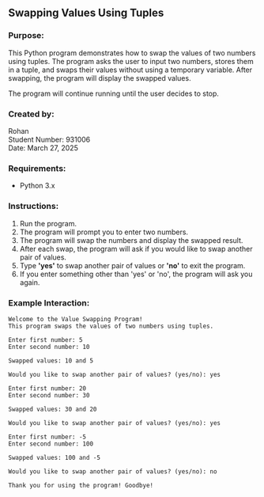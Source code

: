 ## Swapping Values Using Tuples

### Purpose:
This Python program demonstrates how to swap the values of two numbers using tuples. 
The program asks the user to input two numbers, stores them in a tuple, 
and swaps their values without using a temporary variable. 
After swapping, the program will display the swapped values.

The program will continue running until the user decides to stop.

### Created by:
Rohan  
Student Number: 931006  
Date: March 27, 2025

### Requirements:
* Python 3.x

### Instructions:
1. Run the program.
2. The program will prompt you to enter two numbers.
3. The program will swap the numbers and display the swapped result.
4. After each swap, the program will ask if you would like to swap another pair of values.
5. Type **'yes'** to swap another pair of values or **'no'** to exit the program.
6. If you enter something other than 'yes' or 'no', the program will ask you again.

### Example Interaction: 
```plaintext 
Welcome to the Value Swapping Program!
This program swaps the values of two numbers using tuples.

Enter first number: 5
Enter second number: 10

Swapped values: 10 and 5

Would you like to swap another pair of values? (yes/no): yes

Enter first number: 20
Enter second number: 30

Swapped values: 30 and 20

Would you like to swap another pair of values? (yes/no): yes

Enter first number: -5
Enter second number: 100

Swapped values: 100 and -5

Would you like to swap another pair of values? (yes/no): no

Thank you for using the program! Goodbye!


